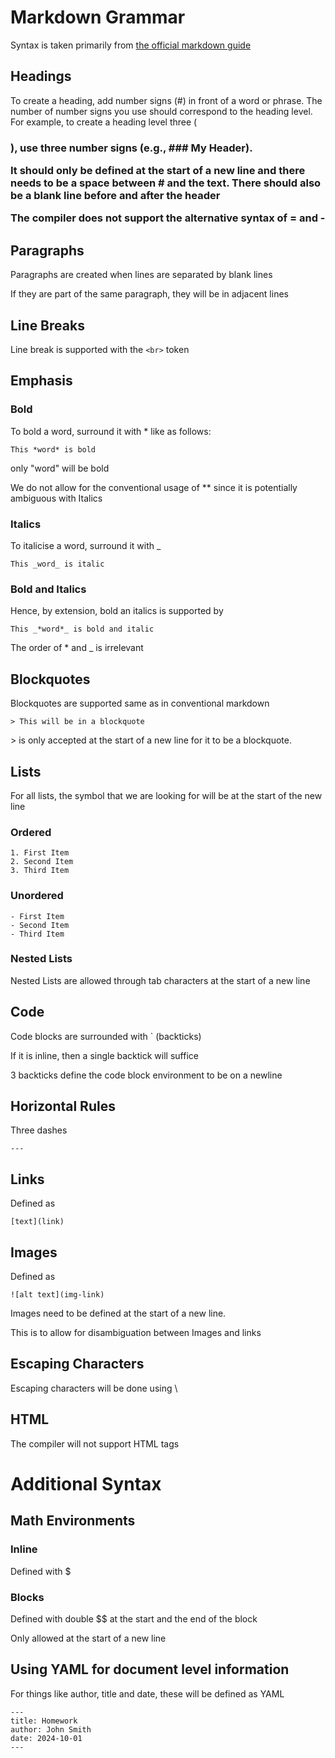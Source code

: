 # Markdown Grammar

Syntax is taken primarily from [the official markdown guide](https://www.markdownguide.org/basic-syntax/)

## Headings

To create a heading, add number signs (#) in front of a word or phrase. The number of number signs you use should correspond to the heading level. For example, to create a heading level three (<h3>), use three number signs (e.g., ### My Header).

It should only be defined at the start of a new line and there needs to be a space between \# and the text. There should also be a blank line before and after the header

The compiler does not support the alternative syntax of \= and \-

## Paragraphs

Paragraphs are created when lines are separated by blank lines

If they are part of the same paragraph, they will be in adjacent lines

## Line Breaks

Line break is supported with the `<br>` token

## Emphasis

### Bold

To bold a word, surround it with \* like as follows:

```
This *word* is bold
```

only "word" will be bold

We do not allow for the conventional usage of \*\* since it is potentially ambiguous with Italics

### Italics

To italicise a word, surround it with \_

```
This _word_ is italic
```

### Bold and Italics

Hence, by extension, bold an italics is supported by

```
This _*word*_ is bold and italic
```

The order of \* and \_ is irrelevant

## Blockquotes

Blockquotes are supported same as in conventional markdown

```
> This will be in a blockquote
```

\> is only accepted at the start of a new line for it to be a blockquote.

## Lists

For all lists, the symbol that we are looking for will be at the start of the new line

### Ordered

```
1. First Item
2. Second Item
3. Third Item
```

### Unordered

```
- First Item
- Second Item
- Third Item
```

### Nested Lists

Nested Lists are allowed through tab characters at the start of a new line

## Code

Code blocks are surrounded with \` (backticks)

If it is inline, then a single backtick will suffice

3 backticks define the code block environment to be on a newline

## Horizontal Rules

Three dashes

```
---
```

## Links

Defined as

```
[text](link)
```

## Images

Defined as

```
![alt text](img-link)
```

Images need to be defined at the start of a new line.

This is to allow for disambiguation between Images and links

## Escaping Characters

Escaping characters will be done using \\

## HTML

The compiler will not support HTML tags

# Additional Syntax

## Math Environments

### Inline

Defined with \$

### Blocks

Defined with double \$\$ at the start and the end of the block

Only allowed at the start of a new line

## Using YAML for document level information

For things like author, title and date, these will be defined as YAML

```
---
title: Homework
author: John Smith
date: 2024-10-01
---
```
